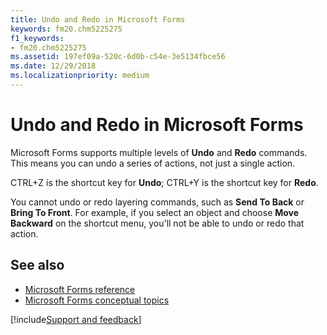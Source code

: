 ```yaml
---
title: Undo and Redo in Microsoft Forms
keywords: fm20.chm5225275
f1_keywords:
- fm20.chm5225275
ms.assetid: 197ef09a-520c-6d0b-c54e-3e5134fbce56
ms.date: 12/29/2018
ms.localizationpriority: medium
---
```



# Undo and Redo in Microsoft Forms

Microsoft Forms supports multiple levels of **Undo** and **Redo** commands. This means you can undo a series of actions, not just a single action.

CTRL+Z is the shortcut key for **Undo**; CTRL+Y is the shortcut key for **Redo**.

You cannot undo or redo layering commands, such as **Send To Back** or **Bring To Front**. For example, if you select an object and choose **Move Backward** on the shortcut menu, you'll not be able to undo or redo that action.


## See also

- [Microsoft Forms reference](../../reference/user-interface-help/reference-microsoft-forms.md)
- [Microsoft Forms conceptual topics](../../reference/user-interface-help/concepts-microsoft-forms.md)

[!include[Support and feedback](~/includes/feedback-boilerplate.md)]